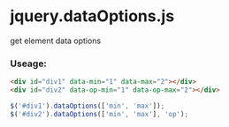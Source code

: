 # jquery.dataOptions.js

get element data options



### Useage:
```html
<div id="div1" data-min="1" data-max="2"></div>
<div id="div2" data-op-min="1" data-op-max="2"></div>
```

```javascript
$('#div1').dataOptions(['min', 'max']);
$('#div2').dataOptions(['min', 'max'], 'op');
```
